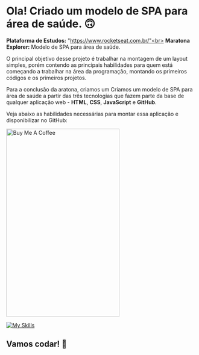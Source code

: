 # Ola! Criado um modelo de SPA para área de saúde. 🙃

<strong>Plataforma de Estudos:</strong> "https://www.rocketseat.com.br/"<br>
<strong>Maratona Explorer:</strong> Modelo de SPA para área de saúde.

O principal objetivo desse projeto é trabalhar na montagem de um layout simples, porém contendo as principais habilidades para quem está começando a trabalhar na área da programação, montando os primeiros códigos e os primeiros projetos.

Para a conclusão da aratona, criamos um Criamos um modelo de SPA para área de saúde a partir das três tecnologias que fazem parte da base de qualquer aplicação web - <strong>HTML</strong>, <strong>CSS</strong>, <strong>JavaScript</strong> e <strong>GitHub</strong>.

Veja abaixo as habilidades necessárias para montar essa aplicação e disponibilizar no GitHub: </br>

<p align="left">
  <a href="https://www.buymeacoffee.com/kakacordovil" target="_blank"><img src="https://user-images.githubusercontent.com/25811685/177081101-36847f26-eb9f-4b5b-9b9c-02fb97e1df0f.png" alt="Buy Me A Coffee" height="500px" width="300px" ></a>
</p>

[![My Skills](https://skillicons.dev/icons?i=html,css,js,git)](https://skillicons.dev)

## Vamos codar! 🚀
